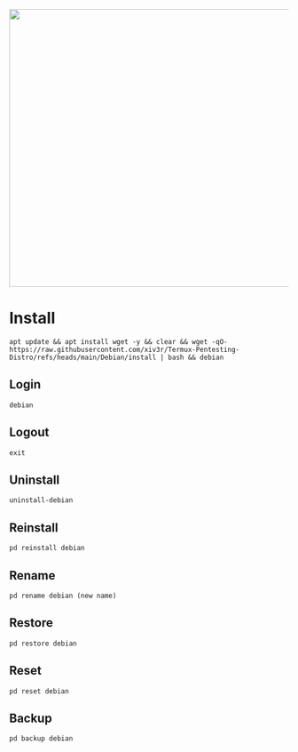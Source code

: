 <img width="800" height="500" src="https://github.com/xiv3r/Termux-Pentesting-Distro/blob/main/Debian/debian.png">

# Install
```
apt update && apt install wget -y && clear && wget -qO- https://raw.githubusercontent.com/xiv3r/Termux-Pentesting-Distro/refs/heads/main/Debian/install | bash && debian
```
## Login
```
debian
```
## Logout
```
exit
```
## Uninstall
```
uninstall-debian
```
## Reinstall
```
pd reinstall debian
```
## Rename
```
pd rename debian (new name)
```
## Restore
```
pd restore debian
```
## Reset 
```
pd reset debian
```
## Backup 
```
pd backup debian
```
